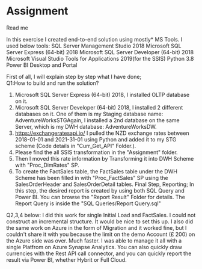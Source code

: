 # Assignment
Read me


In this exercise I created end-to-end solution using mostly* MS Tools.
I used below tools:
   SQL Server Management Studio 2018
   Microsoft SQL Server Express (64-bit) 2018
   Microsoft SQL Server Developer (64-bit) 2018
   Microsoft Visual Studio Tools for Applications 2019(for the SSIS)
   Python 3.8
   Power BI Desktop and Portal

First of all, I will explain step by step what I have done;  
Q1:How to build and run the solution?
1.	Microsoft SQL Server Express (64-bit) 2018, I installed OLTP database on it.
2.	Microsoft SQL Server Developer (64-bit) 2018, I installed 2 different databases on it. One of them is my Staging database name: AdventureWorksSTGAgain, I installed a 2nd database on the same Server, which is my DWH database: AdventureWorksDW.
3.	 https://exchangeratesapi.io/ I pulled the NZD exchange rates between 2018-01-01 and 2021-31-01 using Python and added it to my STG scheme (Code details in "Curr_Get_API" Folder.).
3.  Please find the all SSIS transformation in the "Assignment" folder.
4.	Then I moved this rate information by Transforming it into DWH Scheme with "Proc_DimRates" SP.
5.	To create the FactSales table, the FactSales table under the DWH Scheme has been filled in with "Proc_FactSales" SP using the SalesOrderHeader and SalesOrderDetail tables.
 Final Step, Reporting;
    In this step, the desired report is created by using both SQL Query and Power BI. You can browse the "Report Result" Folder for details. The Report Query is inside the "SQL Queries/Report Query.sql"

Q2,3,4 below:
I did this work for single Initial Load and FactSales. I could not construct an incremental structure. It would be nice to set this up.
I also did the same work on Azure in the form of Migration and it worked fine, but I couldn't share it with you because the limit on the demo Account (£ 200) on the Azure side was over. Much faster.
I was able to manage it all with a single Platfrom on Azure Synapse Analytics. You can also quickly draw currencies with the Rest API call connector, and you can quickly report the result via Power BI, whether Hybrit or Full Cloud.








